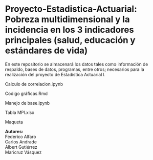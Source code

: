 # Proyecto-Estadistica-Actuarial: Pobreza multidimensional y la incidencia en los 3 indicadores principales (salud, educación y estándares de vida)
En este repositorio se almacenará los datos tales como información de respaldo, bases de datos, programas, entre otros; necesarios para la realización del proyecto de Estadística Actuarial I.  

Calculo de correlacion.ipynb  
  
Codigo gráficas.Rmd  
  
Manejo de base.ipynb  
  
Tabla MPI.xlsx  

Maqueta  

**Autores:**  
Federico Alfaro  
Carlos Andrade  
Albert Gutiérrez  
Maricruz Vásquez  
